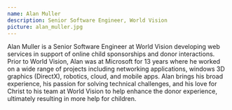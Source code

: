 ```yaml
---
name: Alan Muller 
description: Senior Software Engineer, World Vision 
picture: alan_muller.jpg 
---
```

Alan Muller is a Senior Software Engineer at World Vision developing web services in support of online child sponsorships and donor interactions. Prior to World Vision, Alan was at Microsoft for 13 years where he worked on a wide range of projects including networking applications, windows 3D graphics (DirectX), robotics, cloud,  and mobile apps. Alan brings his broad experience, his passion for solving technical challenges, and his love for Christ to his team at World Vision to help enhance the donor experience, ultimately resulting in more help for children.

